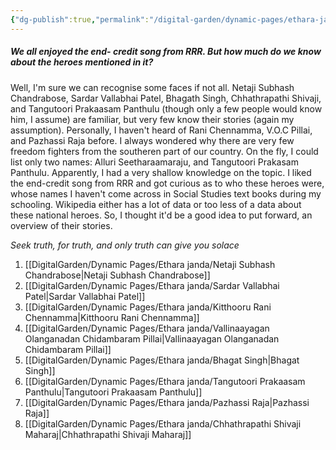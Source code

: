 ```yaml
---
{"dg-publish":true,"permalink":"/digital-garden/dynamic-pages/ethara-janda/we-all-enjoyed-the-end-credit-song-from-rrr-but-how-much-do-we-know-about-the-heroes-mentioned-in-it/","dgHomeLink":true,"dgPassFrontmatter":false}
---
```


##### We all enjoyed the end- credit song from RRR. But how much do we know about the heroes mentioned in it?
Well, I'm sure we can recognise some faces if not all. Netaji Subhash Chandrabose, Sardar Vallabhai Patel, Bhagath Singh, Chhathrapathi Shivaji, and Tangutoori Prakaasam Panthulu (though only a few people would know him, I assume) are familiar, but very few know their stories (again my assumption). Personally, I haven't heard of Rani Chennamma, V.O.C Pillai, and Pazhassi Raja before. I always wondered why there are very few freedom fighters from the southeren part of our country. On the fly, I could list only two names: Alluri Seetharaamaraju, and Tangutoori Prakasam Panthulu. Apparently, I had a very shallow knowledge on the topic. I liked the end-credit song from RRR and got curious as to who these heroes were, whose names I haven't come across in Social Studies text books during my schooling. Wikipedia either has a lot of data or too less of a data about these national heroes. So, I thought it'd be a good idea to put forward, an overview of their stories.

*Seek truth, for truth, and only truth can give you solace*

1. [[DigitalGarden/Dynamic Pages/Ethara janda/Netaji Subhash Chandrabose|Netaji Subhash Chandrabose]]
2. [[DigitalGarden/Dynamic Pages/Ethara janda/Sardar Vallabhai Patel|Sardar Vallabhai Patel]]
3. [[DigitalGarden/Dynamic Pages/Ethara janda/Kitthooru Rani Chennamma|Kitthooru Rani Chennamma]]
4. [[DigitalGarden/Dynamic Pages/Ethara janda/Vallinaayagan Olanganadan Chidambaram Pillai|Vallinaayagan Olanganadan Chidambaram Pillai]]
5. [[DigitalGarden/Dynamic Pages/Ethara janda/Bhagat Singh|Bhagat Singh]]
6. [[DigitalGarden/Dynamic Pages/Ethara janda/Tangutoori Prakaasam Panthulu|Tangutoori Prakaasam Panthulu]]
7. [[DigitalGarden/Dynamic Pages/Ethara janda/Pazhassi Raja|Pazhassi Raja]]
8. [[DigitalGarden/Dynamic Pages/Ethara janda/Chhathrapathi Shivaji Maharaj|Chhathrapathi Shivaji Maharaj]]
